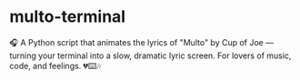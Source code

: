 # multo-terminal
🎧 A Python script that animates the lyrics of "Multo" by Cup of Joe — turning your terminal into a slow, dramatic lyric screen. For lovers of music, code, and feelings. 💔⌨️🎶

